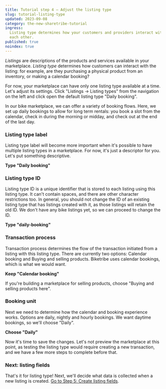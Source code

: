 ```yaml
---
title: Tutorial step 4 – Adjust the listing type
slug: tutorial-listing-type
updated: 2023-09-08
category: the-new-sharetribe-tutorial
ingress:
  Listing type determines how your customers and providers interact with
  each other.
published: true
noindex: true
---
```


_Listings_ are descriptions of the products and services available in
your marketplace. _Listing type_ determines how customers can interact
with the listing: for example, are they purchasing a physical product
from an inventory, or making a calendar booking?

For now, your marketplace can have only one listing type available at a
time. Let's adjust its settings. Click "Listings → Listing types" from
the navigation on the left and click open the default listing type
"Daily booking".

In our bike marketplace, we can offer a variety of booking flows.
Here, we set up daily bookings to allow for long term rentals: 
you book a slot from the calendar, check in during the morning 
or midday, and check out at the end of the last day.

### Listing type label

Listing type label will become more important when it's possible to have
multiple listing types in a marketplace. For now, it's just a descriptor
for you. Let's put something descriptive.

**Type "Daily booking"**

### Listing type ID

Listing type ID is a unique identifier that is stored to each listing
using this listing type. It can't contain spaces, and there are other
character restrictions too. In general, you should not change the ID of
an existing listing type that has listings created with it, as those
listings will retain the old ID. We don't have any bike listings yet,
so we can proceed to change the ID.

**Type "daily-booking"**

### Transaction process

Transaction process determines the flow of the transaction initiated
from a listing with this listing type. There are currently two options:
Calendar booking and Buying and selling products. Biketribe uses
calendar bookings, which is what we would want.

**Keep "Calendar booking"**

If you're building a marketplace for selling products, choose "Buying
and selling products here".

### Booking unit

Next we need to determine how the calendar and booking experience works.
Options are daily, nightly and hourly bookings. We want daytime
bookings, so we'll choose "Daily".

**Choose "Daily"**

Now it's time to save the changes. Let's not preview the marketplace at
this point, as testing the listing type would require creating a new
transaction, and we have a few more steps to complete before that.

### Next: listing fields

That's it for listing type! Next, we'll decide what data is collected
when a new listing is created.
[Go to Step 5: Create listing fields](/the-new-sharetribe/tutorial-listing-fields/).
